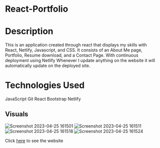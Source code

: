 # React-Portfolio


# Description
This is an application created through react that displays my skills with React, Netlify, Javascript, and CSS. It consists of an About Me page, Portfolio, Resume download, and a Contact Page. With continuous deployment using Netlify Whenever I update anything on the website it will automatically update on the deployed site.


# Technologies Used
JavaScript
Git
React
Bootstrap
Netlify


## Visuals
![Screenshot 2023-04-25 161501](https://user-images.githubusercontent.com/115887487/234416109-5badcec9-7aa2-4218-a695-b5e10826753c.png)
![Screenshot 2023-04-25 161511](https://user-images.githubusercontent.com/115887487/234416118-4eae569f-e259-4677-bb57-33325c21b052.png)
![Screenshot 2023-04-25 161518](https://user-images.githubusercontent.com/115887487/234416124-d0cc926f-a8d5-4f48-ad0f-9e2057fbb921.png)
![Screenshot 2023-04-25 161524](https://user-images.githubusercontent.com/115887487/234416131-5eb84514-afd6-4eaa-aa39-1c29ea025ba5.png)



Click [here](https://styrling-morris-portfolio.netlify.app/) to see the website